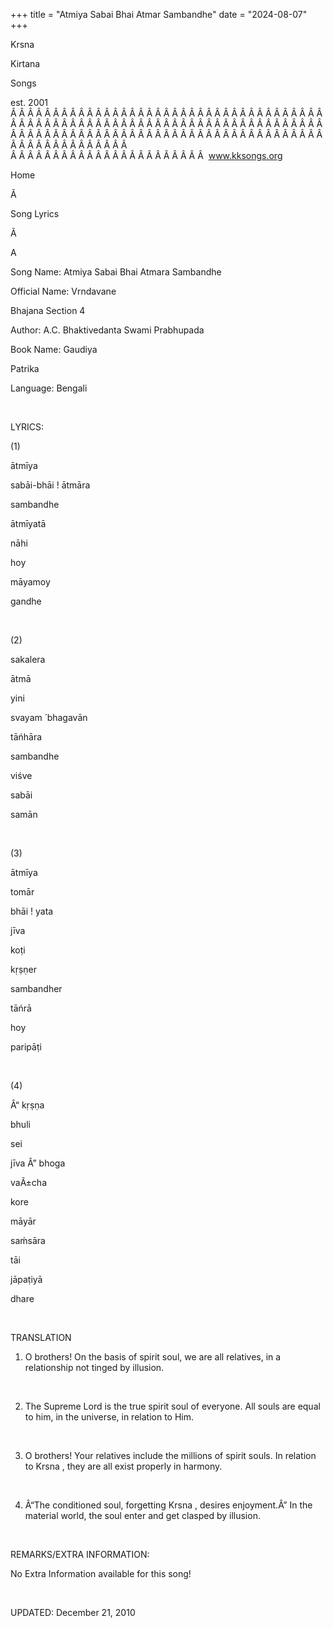 +++ 
title = "Atmiya Sabai Bhai Atmar Sambandhe"
date = "2024-08-07"
+++

Krsna
 
Kirtana
 
Songs

est. 2001
Â Â Â Â Â Â Â Â Â Â Â Â Â Â Â Â Â Â Â Â Â Â Â Â Â Â Â Â Â Â Â Â Â Â Â Â Â Â Â Â Â Â Â Â Â Â Â Â Â Â Â Â Â Â Â Â Â Â Â Â Â Â Â Â Â Â Â Â Â Â Â Â Â Â Â Â Â Â Â Â Â Â Â Â Â Â Â Â Â Â Â Â Â Â Â Â Â Â Â Â Â Â Â Â Â Â Â Â Â Â Â Â Â Â Â Â Â Â Â Â Â Â Â Â Â  
Â Â Â Â Â Â Â Â Â Â Â Â Â Â Â Â Â Â Â Â Â Â Â  
www.kksongs.org








Home
 
Ã 
 
Song Lyrics
 
Ã 
 
A




Song Name: 
Atmiya Sabai Bhai Atmara Sambandhe


Official Name: 
Vrndavane
 
Bhajana
 Section 4


Author: 
A.C. 
Bhaktivedanta
 Swami 
Prabhupada


Book Name: 
Gaudiya


Patrika


Language: 
Bengali




 


LYRICS:


(1)


ātmīya
 
sabāi-bhāi
! 
ātmāra
 
sambandhe


ātmīyatā
 
nāhi
 
hoy
 
māyamoy
 
gandhe


 


(2)


sakalera
 
ātmā
 
yini
 
svayam
́ 
bhagavān


tāńhāra
 
sambandhe
 
viśve
 
sabāi
 
samān


 


(3)


ātmīya
 
tomār
 
bhāi
! 
yata


jīva
 
koṭi


kṛṣṇer
 
sambandher
 
tāńrā
 
hoy
 
paripāṭi


 


(4)


Â“
kṛṣṇa
 
bhuli


sei
 
jīva
Â” 
bhoga
 
vaÃ±cha
 
kore


māyār
 
saḿsāra
 
tāi
 
jāpaṭiyā


dhare


 


TRANSLATION


1) O
brothers! On the basis of spirit soul, we are all relatives, in a relationship
not tinged by illusion.


 


2) The
Supreme Lord is the true spirit soul of everyone. All souls are equal to him,
in the universe, in relation to Him.


 


3) O
brothers! Your relatives include the millions of spirit souls. In relation to 
Krsna
, they are all 
exist
 properly
in harmony.


 


4) Â“The conditioned
soul, forgetting 
Krsna
, desires enjoyment.Â” In the material
world, the 
soul enter
 and get clasped by illusion.


 


REMARKS/EXTRA INFORMATION:


No Extra
Information available for this song!


 


UPDATED:
 December 21, 2010